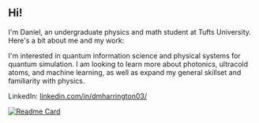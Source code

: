 ## Hi!

<!--
**dmharrington03/dmharrington03** is a ✨ _special_ ✨ repository because its `README.md` (this file) appears on your GitHub profile.

Here are some ideas to get you started:

- 🔭 I’m currently working on ...
- 🌱 I’m currently learning ...
- 👯 I’m looking to collaborate on ...
- 🤔 I’m looking for help with ...
- 💬 Ask me about ...
- 📫 How to reach me: ...
- 😄 Pronouns: ...
- ⚡ Fun fact: ...
-->

I'm Daniel, an undergraduate physics and math student at Tufts University. Here's a bit about me and my work:

I'm interested in quantum information science and physical systems for quantum simulation. I am looking to learn more about photonics, ultracold atoms, and machine learning, as well as expand my general skillset and familiarity with physics. 

LinkedIn: [linkedin.com/in/dmharrington03/](https://www.linkedin.com/in/dmharrington03/)



[![Readme Card](https://github-readme-stats.vercel.app/api/pin/?username=dmharrington03&repo=tufts-srt&theme=nord&hide_border=true)](https://github.com/anuraghazra/github-readme-stats)



